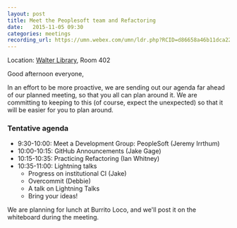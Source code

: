 ```yaml
---
layout: post
title: Meet the Peoplesoft team and Refactoring
date:   2015-11-05 09:30
categories: meetings
recording_url: https://umn.webex.com/umn/ldr.php?RCID=d86658a46b11dca222fdd699f151c605
---
```


Location\: [Walter Library](http://campusmaps.umn.edu/tc/map.php?building=042), Room 402

Good afternoon everyone,

In an effort to be more proactive, we are sending out our agenda far ahead of our planned meeting, so that you all can plan around it. We are committing to keeping to this (of course, expect the unexpected) so that it will be easier for you to plan around.

### Tentative agenda

- 9:30-10:00:	Meet a Development Group: PeopleSoft (Jeremy Irrthum)
- 10:00-10:15:	GitHub Announcements (Jake Gage)
- 10:15-10:35:	Practicing Refactoring (Ian Whitney)
- 10:35-11:00:	Lightning talks
  - Progress on institutional CI (Jake)
  - Overcommit (Debbie)
  - A talk on Lightning Talks
  - Bring your ideas!

We are planning for lunch at Burrito Loco, and we'll post it on the whiteboard during the meeting.
